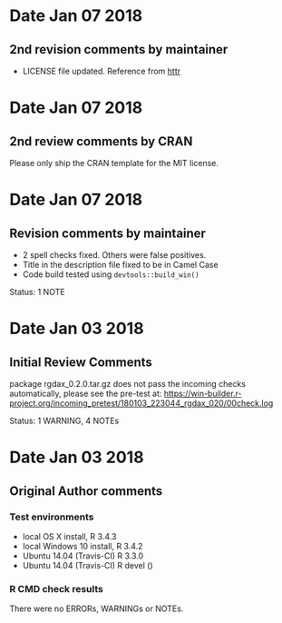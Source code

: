 # Date Jan 07 2018  
## 2nd revision comments by maintainer  

* LICENSE file updated. Reference from [httr](https://github.com/r-lib/httr/blob/master/LICENSE)

# Date Jan 07 2018  
## 2nd review comments by CRAN

Please only ship the CRAN template for the MIT license.

# Date Jan 07 2018  
## Revision comments by maintainer

* 2 spell checks fixed. Others were false positives.
* Title in the description file fixed to be in Camel Case
* Code build tested using `devtools::build_win()`

Status: 1 NOTE



# Date Jan 03 2018  
## Initial Review Comments

package rgdax_0.2.0.tar.gz does not pass the incoming checks automatically, please see the pre-test at:
<https://win-builder.r-project.org/incoming_pretest/180103_223044_rgdax_020/00check.log>

Status: 1 WARNING, 4 NOTEs

# Date Jan 03 2018  
## Original Author comments

### Test environments
* local OS X install, R 3.4.3
* local Windows 10 install, R 3.4.2
* Ubuntu 14.04 (Travis-CI) R 3.3.0
* Ubuntu 14.04 (Travis-CI) R devel ()

### R CMD check results
There were no ERRORs, WARNINGs or NOTEs.
